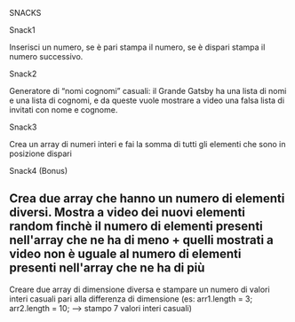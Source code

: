 SNACKS




Snack1

Inserisci un numero, se è pari stampa il numero, se è dispari stampa il numero successivo.


Snack2

Generatore di “nomi cognomi” casuali: il Grande Gatsby ha una lista di nomi e una lista di cognomi, e da queste vuole mostrare a video una falsa lista di invitati con nome e cognome.

Snack3

Crea un array di numeri interi e fai la somma di tutti gli elementi che sono in posizione dispari


Snack4 (Bonus)

Crea due array che hanno un numero di elementi diversi. Mostra a video dei nuovi elementi random finchè il numero di elementi presenti nell'array che ne ha di meno + quelli mostrati a video non è uguale al numero di elementi presenti nell'array che ne ha di più
--
Creare due array di dimensione diversa e stampare un numero di valori interi casuali pari alla differenza di dimensione (es: arr1.length = 3; arr2.length = 10;  --> stampo 7 valori interi casuali)
